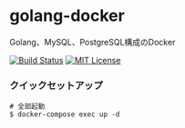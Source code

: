 # golang-docker
Golang、MySQL、PostgreSQL構成のDocker

[![Build Status](https://travis-ci.org/lagoon-io/golang-docker.svg?branch=master)](https://travis-ci.org/lagoon-io/golang-docker)
[![MIT License](http://img.shields.io/badge/license-MIT-blue.svg?style=flat)](LICENSE)

### クイックセットアップ
```
# 全部起動
$ docker-compose exec up -d
```
